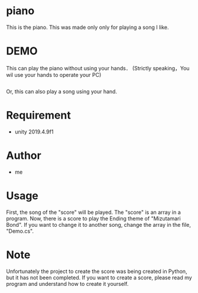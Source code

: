 # piano

This is the piano.
This was made only only for playing a song I like.

# DEMO

This can play the piano without using your hands．
(Strictly speaking，You wil use your hands to operate your PC)

![]()

Or, this can also play a song using your hand.

# Requirement

* unity 2019.4.9f1

# Author

* me

# Usage

First, the song of the "score" will be played.
The "score" is an array in a program.
Now, there is a score to play the Ending theme of "Mizutamari Bond".
If you want to change it to another song, change the array in the file, "Demo.cs".

# Note

Unfortunately the project to create the score was being created in Python, but it has not been completed.
If you want to create a score, please read my program and understand how to create it yourself.
